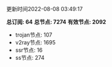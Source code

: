 更新时间2022-08-08 03:49:17

**总订阅: 64**
**总节点: 7274**
**有效节点: 2092**
- trojan节点: 107
- v2ray节点: 1695
- ssr节点: 16
- ss节点: 274
